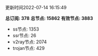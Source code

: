 更新时间2022-07-14 16:15:49

**总订阅: 378**
**总节点: 15862**
**有效节点: 3883**
- ss节点: 1353
- ssr节点: 26
- v2ray节点: 2074
- trojan节点: 429
